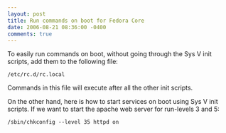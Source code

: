 ```yaml
---
layout: post
title: Run commands on boot for Fedora Core
date: 2006-08-21 08:36:00 -0400
comments: true
---
```


To easily run commands on boot, without going through the Sys V init scripts, add them to the following file:

<code>/etc/rc.d/rc.local</code>

Commands in this file will execute after all the other init scripts.

On the other hand, here is how to start services on boot using Sys V init scripts. If we want to start the apache web server for run-levels 3 and 5:

<code>/sbin/chkconfig --level 35 httpd on</code> 
